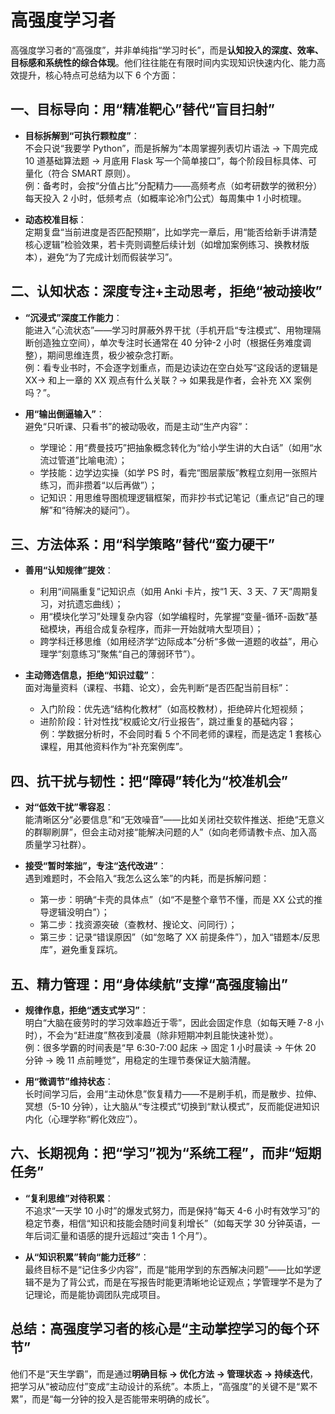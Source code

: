 # 高强度学习者

高强度学习者的“高强度”，并非单纯指“学习时长”，而是**认知投入的深度、效率、目标感和系统性的综合体现**。他们往往能在有限时间内实现知识快速内化、能力高效提升，核心特点可总结为以下 6 个方面：

## 一、目标导向：用“精准靶心”替代“盲目扫射”

- **目标拆解到“可执行颗粒度”**：  
  不会只说“我要学 Python”，而是拆解为“本周掌握列表切片语法 → 下周完成 10 道基础算法题 → 月底用 Flask 写一个简单接口”，每个阶段目标具体、可量化（符合 SMART 原则）。  
  例：备考时，会按“分值占比”分配精力——高频考点（如考研数学的微积分）每天投入 2 小时，低频考点（如概率论冷门公式）每周集中 1 小时梳理。

- **动态校准目标**：  
  定期复盘“当前进度是否匹配预期”，比如学完一章后，用“能否给新手讲清楚核心逻辑”检验效果，若卡壳则调整后续计划（如增加案例练习、换教材版本），避免“为了完成计划而假装学习”。

## 二、认知状态：深度专注+主动思考，拒绝“被动接收”

- **“沉浸式”深度工作能力**：  
  能进入“心流状态”——学习时屏蔽外界干扰（手机开启“专注模式”、用物理隔断创造独立空间），单次专注时长通常在 40 分钟-2 小时（根据任务难度调整），期间思维连贯，极少被杂念打断。  
  例：看专业书时，不会逐字划重点，而是边读边在空白处写“这段话的逻辑是 XX→ 和上一章的 XX 观点有什么关联？→ 如果我是作者，会补充 XX 案例吗？”。

- **用“输出倒逼输入”**：  
  避免“只听课、只看书”的被动吸收，而是主动“生产内容”：
  - 学理论：用“费曼技巧”把抽象概念转化为“给小学生讲的大白话”（如用“水流过管道”比喻电流）；
  - 学技能：边学边实操（如学 PS 时，看完“图层蒙版”教程立刻用一张照片练习，而非攒着“以后再做”）；
  - 记知识：用思维导图梳理逻辑框架，而非抄书式记笔记（重点记“自己的理解”和“待解决的疑问”）。

## 三、方法体系：用“科学策略”替代“蛮力硬干”

- **善用“认知规律”提效**：

  - 利用“间隔重复”记知识点（如用 Anki 卡片，按“1 天、3 天、7 天”周期复习，对抗遗忘曲线）；
  - 用“模块化学习”处理复杂内容（如学编程时，先掌握“变量-循环-函数”基础模块，再组合成复杂程序，而非一开始就啃大型项目）；
  - 跨学科迁移思维（如用经济学“边际成本”分析“多做一道题的收益”，用心理学“刻意练习”聚焦“自己的薄弱环节”）。

- **主动筛选信息，拒绝“知识过载”**：  
  面对海量资料（课程、书籍、论文），会先判断“是否匹配当前目标”：
  - 入门阶段：优先选“结构化教材”（如高校教材），拒绝碎片化短视频；
  - 进阶阶段：针对性找“权威论文/行业报告”，跳过重复的基础内容；  
    例：学数据分析时，不会同时看 5 个不同老师的课程，而是选定 1 套核心课程，用其他资料作为“补充案例库”。

## 四、抗干扰与韧性：把“障碍”转化为“校准机会”

- **对“低效干扰”零容忍**：  
  能清晰区分“必要信息”和“无效噪音”——比如关闭社交软件推送、拒绝“无意义的群聊刷屏”，但会主动对接“能解决问题的人”（如向老师请教卡点、加入高质量学习社群）。

- **接受“暂时笨拙”，专注“迭代改进”**：  
  遇到难题时，不会陷入“我怎么这么笨”的内耗，而是拆解问题：
  - 第一步：明确“卡壳的具体点”（如“不是整个章节不懂，而是 XX 公式的推导逻辑没明白”）；
  - 第二步：找资源突破（查教材、搜论文、问同行）；
  - 第三步：记录“错误原因”（如“忽略了 XX 前提条件”），加入“错题本/反思库”，避免重复踩坑。

## 五、精力管理：用“身体续航”支撑“高强度输出”

- **规律作息，拒绝“透支式学习”**：  
  明白“大脑在疲劳时的学习效率趋近于零”，因此会固定作息（如每天睡 7-8 小时），不会为“赶进度”熬夜到凌晨（除非短期冲刺且能快速补觉）。  
  例：很多学霸的时间表是“早 6:30-7:00 起床 → 固定 1 小时晨读 → 午休 20 分钟 → 晚 11 点前睡觉”，用稳定的生理节奏保证大脑清醒。

- **用“微调节”维持状态**：  
  长时间学习后，会用“主动休息”恢复精力——不是刷手机，而是散步、拉伸、冥想（5-10 分钟），让大脑从“专注模式”切换到“默认模式”，反而能促进知识内化（心理学称“孵化效应”）。

## 六、长期视角：把“学习”视为“系统工程”，而非“短期任务”

- **“复利思维”对待积累**：  
  不追求“一天学 10 小时”的爆发式努力，而是保持“每天 4-6 小时有效学习”的稳定节奏，相信“知识和技能会随时间复利增长”（如每天学 30 分钟英语，一年后词汇量和语感的提升远超过“突击 1 个月”）。

- **从“知识积累”转向“能力迁移”**：  
  最终目标不是“记住多少内容”，而是“能用学到的东西解决问题”——比如学逻辑不是为了背公式，而是在写报告时能更清晰地论证观点；学管理学不是为了记理论，而是能协调团队完成项目。

## 总结：高强度学习者的核心是“主动掌控学习的每个环节”

他们不是“天生学霸”，而是通过**明确目标 → 优化方法 → 管理状态 → 持续迭代**，把学习从“被动应付”变成“主动设计的系统”。本质上，“高强度”的关键不是“累不累”，而是“每一分钟的投入是否能带来明确的成长”。
